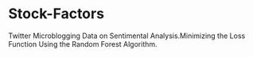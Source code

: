 # Stock-Factors
 Twitter  Microblogging Data on Sentimental  Analysis.Minimizing the  Loss Function Using the Random Forest Algorithm. 
